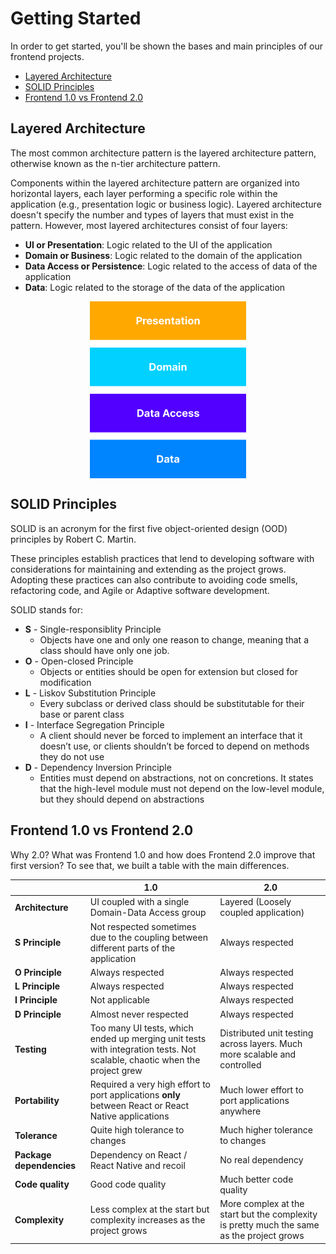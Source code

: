 # Getting Started

In order to get started, you'll be shown the bases and main principles of our frontend projects.

- [Layered Architecture](#layered-architecture)
- [SOLID Principles](#solid-principles)
- [Frontend 1.0 vs Frontend 2.0](#frontend-10-vs-frontend-20)

## Layered Architecture

The most common architecture pattern is the layered architecture pattern, otherwise known as the n-tier architecture pattern.

Components within the layered architecture pattern are organized into horizontal layers, each layer performing a specific role within the application (e.g., presentation logic or business logic). Layered architecture doesn't specify the number and types of layers that must exist in the pattern. However, most layered architectures consist of four layers:

- **UI or Presentation**: Logic related to the UI of the application
- **Domain or Business**: Logic related to the domain of the application
- **Data Access or Persistence**: Logic related to the access of data of the application
- **Data**: Logic related to the storage of the data of the application

<span style="display: flex; width: 100%; justify-content: center;">
<img src="./assets/Layers.png" align="center" width="250px"></img>
</span>

## SOLID Principles

SOLID is an acronym for the first five object-oriented design (OOD) principles by Robert C. Martin.

These principles establish practices that lend to developing software with considerations for maintaining and extending as the project grows. Adopting these practices can also contribute to avoiding code smells, refactoring code, and Agile or Adaptive software development.

SOLID stands for:

- **S** - Single-responsiblity Principle
  - Objects have one and only one reason to change, meaning that a class should have only one job.
- **O** - Open-closed Principle
  - Objects or entities should be open for extension but closed for modification
- **L** - Liskov Substitution Principle
  - Every subclass or derived class should be substitutable for their base or parent class
- **I** - Interface Segregation Principle
  - A client should never be forced to implement an interface that it doesn’t use, or clients shouldn’t be forced to depend on methods they do not use
- **D** - Dependency Inversion Principle
  - Entities must depend on abstractions, not on concretions. It states that the high-level module must not depend on the low-level module, but they should depend on abstractions

## Frontend 1.0 vs Frontend 2.0

Why 2.0? What was Frontend 1.0 and how does Frontend 2.0 improve that first version? To see that, we built a table with the main differences.

|                          | **1.0**                                                                                                                  | **2.0**                                                                                   |
| ------------------------ | ------------------------------------------------------------------------------------------------------------------------ | ----------------------------------------------------------------------------------------- |
| **Architecture**         | UI coupled with a single Domain-Data Access group                                                                        | Layered (Loosely coupled application)                                                     |
| **S Principle**          | Not respected sometimes due to the coupling between different parts of the application                                   | Always respected                                                                          |
| **O Principle**          | Always respected                                                                                                         | Always respected                                                                          |
| **L Principle**          | Always respected                                                                                                         | Always respected                                                                          |
| **I Principle**          | Not applicable                                                                                                           | Always respected                                                                          |
| **D Principle**          | Almost never respected                                                                                                   | Always respected                                                                          |
| **Testing**              | Too many UI tests, which ended up merging unit tests with integration tests. Not scalable, chaotic when the project grew | Distributed unit testing across layers. Much more scalable and controlled                 |
| **Portability**          | Required a very high effort to port applications **only** between React or React Native applications                     | Much lower effort to port applications anywhere                                           |
| **Tolerance**            | Quite high tolerance to changes                                                                                          | Much higher tolerance to changes                                                          |
| **Package dependencies** | Dependency on React / React Native and recoil                                                                            | No real dependency                                                                        |
| **Code quality**         | Good code quality                                                                                                        | Much better code quality                                                                  |
| **Complexity**           | Less complex at the start but complexity increases as the project grows                                                  | More complex at the start but the complexity is pretty much the same as the project grows |
